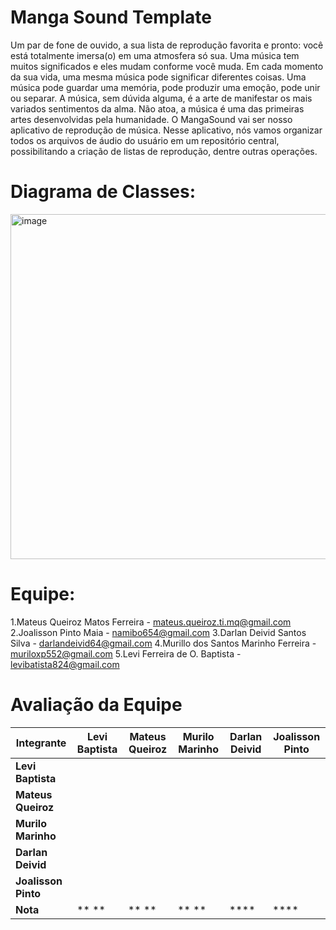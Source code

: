 # Manga Sound Template

Um par de fone de ouvido, a sua lista de reprodução favorita e pronto: você está totalmente imersa(o) em uma atmosfera só sua. Uma música tem muitos significados e eles mudam conforme você muda. Em cada momento da sua vida, uma mesma música pode significar diferentes coisas. Uma música pode guardar uma memória, pode produzir uma emoção, pode unir ou separar. A música, sem dúvida alguma, é a arte de manifestar os mais variados sentimentos da alma. Não atoa, a música é uma das primeiras artes desenvolvidas pela humanidade. O MangaSound vai ser nosso aplicativo de reprodução de música. Nesse aplicativo, nós vamos organizar todos os arquivos de áudio do usuário em um repositório central, possibilitando a criação de listas de reprodução, dentre outras operações. 

# Diagrama de Classes: 

<img width="552" alt="image" src="https://github.com/user-attachments/assets/9873181b-511f-42d9-8cf5-5d5966515634" />


# Equipe: <Javengers age of nullpointerexception>
1.Mateus Queiroz Matos Ferreira - mateus.queiroz.ti.mq@gmail.com
2.Joalisson Pinto Maia - namibo654@gmail.com
3.Darlan Deivid Santos Silva - darlandeivid64@gmail.com
4.Murillo dos Santos Marinho Ferreira - muriloxp552@gmail.com
5.Levi Ferreira de O. Baptista - levibatista824@gmail.com


# Avaliação da Equipe 
| Integrante         | Levi Baptista | Mateus Queiroz | Murilo Marinho | Darlan Deivid | Joalisson Pinto |
|--------------------|---------------|----------------|----------------|----------------|----------------|
| **Levi Baptista**  |               |                |                |                |                |
| **Mateus Queiroz** |               |                |                |                |                |
| **Murilo Marinho** |               |                |                |                |                |
| **Darlan Deivid**  |               |                |                |                |                |
| **Joalisson Pinto**|               |                |                |                |                |
| **Nota**           | **  **        | **  **         | ** **          | ****           | ****           |

